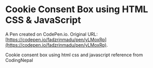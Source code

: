 # Cookie Consent Box using HTML CSS & JavaScript

A Pen created on CodePen.io. Original URL: [https://codepen.io/fadzrinmadu/pen/yLMoxRp](https://codepen.io/fadzrinmadu/pen/yLMoxRp).

Cookie consent box using html css and javascript reference from CodingNepal